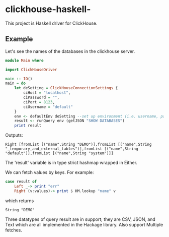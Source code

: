 # clickhouse-haskell-
This project is Haskell driver for ClickHouse.
## Example


Let's see the names of the databases in the clickhouse server.
```haskell
module Main where

import ClickHouseDriver

main :: IO()
main = do
    let deSetting = ClickHouseConnectionSettings {
        ciHost = "localhost",
        ciPassword = "",
        ciPort = 8123,
        ciUsername = "default"
    }
    env <- defaultEnv deSetting --set up environment (i.e. username, password etc.).
    result <- runQuery env (getJSON "SHOW DATABASES")
    print result

```
Outputs:
```
Right [fromList [("name",String "DEMO")],fromList [("name",String "_temporary_and_external_tables")],fromList [("name",String "default")],fromList [("name",String "system")]]
```
The 'result' variable is in type strict hashmap wrapped in Either.

We can fetch values by keys. For example:
```haskell
case result of
    Left _-> print "err"
    Right (v:values)-> print $ HM.lookup "name" v
```

which returns

```
String "DEMO"
```

Three datatypes of query result are in support; they are CSV, JSON, and Text which are all implemented in the Hackage library. Also support Multiple fetches. 
